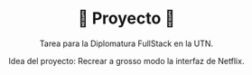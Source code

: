 <h1 align="center"> 🍿 Proyecto 🍿 </h1>

<p align="center">Tarea para la Diplomatura FullStack en la UTN.</p>

<p align="center">Idea del proyecto: Recrear a grosso modo la interfaz de Netflix.</p>